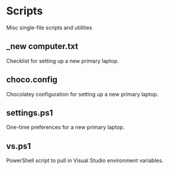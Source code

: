 # Scripts
Misc single-file scripts and utilities

## _new computer.txt
Checklist for setting up a new primary laptop.

## choco.config
Chocolatey configuration for setting up a new primary laptop.

## settings.ps1
One-time preferences for a new primary laptop.

## vs.ps1
PowerShell script to pull in Visual Studio environment variables.
